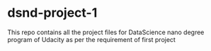 # dsnd-project-1
This repo contains all the project files for DataScience nano degree program of Udacity as per the requirement of first project 
